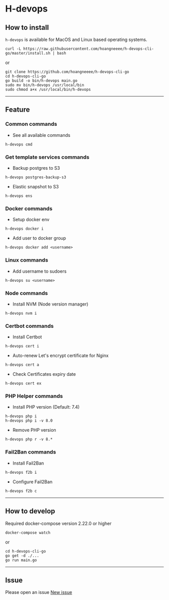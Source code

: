 # H-devops

## How to install
`h-devops` is available for MacOS and Linux based operating systems.

```shell
curl -L https://raw.githubusercontent.com/hoangneeee/h-devops-cli-go/master/install.sh | bash
```
or
```shell
git clone https://github.com/hoangneeee/h-devops-cli-go
cd h-devops-cli-go
go build -o bin/h-devops main.go
sudo mv bin/h-devops /usr/local/bin
sudo chmod a+x /usr/local/bin/h-devops
```

---
## Feature
### Common commands
- See all available commands
```shell
h-devops cmd
```

### Get template services commands
- Backup postgres to S3
```shell
h-devops postgres-backup-s3
```
- Elastic snapshot to S3
```shell
h-devops ens
```

### Docker commands
- Setup docker env
```shell
h-devops docker i
```
- Add user to docker group
```shell
h-devops docker add <username>
```

### Linux commands
- Add username to sudoers
```shell
h-devops su <username>
```

### Node commands
- Install NVM (Node version manager)
```shell
h-devops nvm i
```

### Certbot commands
- Install Certbot
```shell
h-devops cert i
```
- Auto-renew Let's encrypt certificate for Nginx
```shell
h-devops cert a
```
- Check Certificates expiry date
```shell
h-devops cert ex
```

### PHP Helper commands
- Install PHP version (Default: 7.4)
```shell
h-devops php i
h-devops php i -v 8.0
```
- Remove PHP version
```shell
h-devops php r -v 8.*
```

### Fail2Ban commands
- Install Fail2Ban
```shell
h-devops f2b i
```
- Configure Fail2Ban
```shell
h-devops f2b c
```
---

## How to develop
Required docker-compose version 2.22.0 or higher
```shell
docker-compose watch  
```
or 
```shell
cd h-devops-cli-go
go get -d ./...
go run main.go
```
---

## Issue
Please open an issue [New issue](https://github.com/hoangneeee/h-devops-cli-go/issues)
